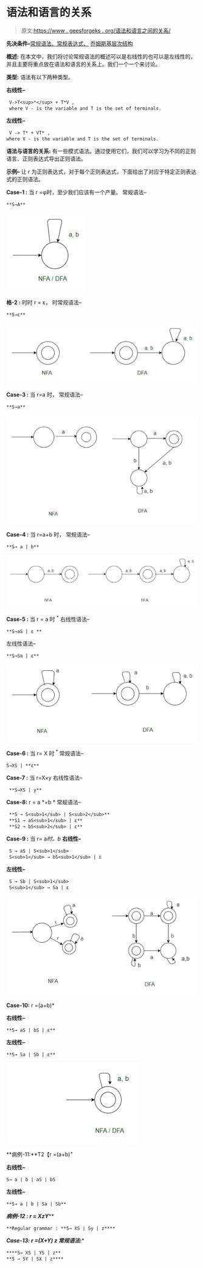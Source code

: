 # 语法和语言的关系

> 原文:[https://www . geesforgeks . org/语法和语言之间的关系/](https://www.geeksforgeeks.org/relationship-between-grammar-and-language/)

**先决条件–**[常规语法、常规表达式、](https://www.geeksforgeeks.org/regular-expressions-regular-grammar-and-regular-languages/) [乔姆斯基层次结构](https://www.geeksforgeeks.org/chomsky-hierarchy-in-theory-of-computation/)

**概述:**
在本文中，我们将讨论常规语法的概述可以是右线性的也可以是左线性的，并且主要将重点放在语法和语言的关系上。我们一个一个来讨论。

**类型:**
语法有以下两种类型。

**右线性–**

```
 V->T<sup>*</sup> + T*V , 
 where V - is the variable and T is the set of terminals.
```

**左线性–**

```
 V -> T* + VT* , 
where V - is the variable and T is the set of terminals.
```

**语法与语言的关系:**
有一些模式语法。通过使用它们，我们可以学习为不同的正则语言、正则表达式导出正则语法。

**示例–**
让 r 为正则表达式，对于每个正则表达式，下面给出了对应于特定正则表达式的正则语法。

**Case-1 :**
当 r =φ时，至少我们应该有一个产量。
常规语法–

```
**S→A**
```

![](img/182fb7b3682918f47c1c38315ac31c02.png)

**格-2 :**
时时 r = ε，
时常规语法–

```
**S→ε**
```

![](img/2d78a93d703da2fa938580c83d990806.png)

**Case-3 :**
当 r=a 时，
常规语法–

```
**S→a**
```

![](img/ca59b1993d481c743db51b67475fcc56.png)

**Case-4 :**
当 r=a+b 时，
常规语法–

```
**S→ a | b**
```

![](img/5a6a9601b8263f08058318b118d76e60.png)

**Case-5 :**
当 r = a 时 <sup>*</sup>
右线性语法–

```
**S→aS | ε **
```

左线性语法–

```
**S→Sa | ε**
```

![](img/a3df56458b23521def690d7201ce32f7.png)

**Case-6 :**
当 r= X 时 <sup>*</sup>
常规语法–

```
S→XS | **ε** 
```

**Case-7 :**
当 r=X×y
右线性语法–

```
 **S→XS | y**
```

**Case-8:**
r = a *+b *
常规语法–

```
 **S → S<sub>1</sub> | S<sub>2</sub>**
 **S1 → aS<sub>1</sub> | ε**
 **S2 → bS<sub>2</sub> | ε**
```

**Case-9 :**
当 r= a*时。b*
**右线性–**

```
 S → aS | S<sub>1</sub>
 S<sub>1</sub> → bS<sub>1</sub> | ε
```

**左线性–**

```
 S → Sb | S<sub>1</sub>
 S<sub>1</sub> → Sa | ε 
```

![](img/2dc51a40c6b2909763a3225fce093773.png)

**Case-10:**
r =(a+b)*

**右线性–**

```
**S→ aS | bS | ε**
```

**左线性–**

```
**S→ Sa | Sb | ε**
```

![](img/9c162e0aa29e0150cdfbc45752d6047b.png)

**病例-11:**T2【r =(a+b)<sup>+</sup>

**右线性–**

```
S→ a | b | aS | bS
```

****左线性–****

```
**S→ a | b | Sa | Sb**
```

******病例-12 :**
r = X*zY*****

```
**Regular grammar : **S→ XS | Sy | z**** 
```

******Case-13:**
r =(X+Y)* z 常规语法:****

```
****S→ XS | YS | z** 
**S → SY | SX | z****
```